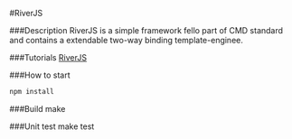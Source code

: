 #RiverJS

###Description
RiverJS is a simple framework fello part of CMD standard and contains a extendable two-way binding template-enginee.

###Tutorials
[RiverJS](besideriver.com/RiverJS)

###How to start

```javascript
npm install
```

###Build
make

###Unit test
make test
